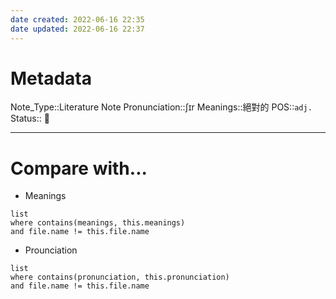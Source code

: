 ```yaml
---
date created: 2022-06-16 22:35
date updated: 2022-06-16 22:37
---
```


# Metadata

Note_Type::Literature Note
Pronunciation::ʃɪr
Meanings::絕對的
POS::`adj.`
Status:: 👶

---

# Compare with...

- Meanings

```dataview
list
where contains(meanings, this.meanings)
and file.name != this.file.name
```

- Prounciation

```dataview
list
where contains(pronunciation, this.pronunciation)
and file.name != this.file.name
```
